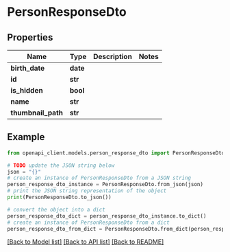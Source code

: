 # PersonResponseDto


## Properties

Name | Type | Description | Notes
------------ | ------------- | ------------- | -------------
**birth_date** | **date** |  | 
**id** | **str** |  | 
**is_hidden** | **bool** |  | 
**name** | **str** |  | 
**thumbnail_path** | **str** |  | 

## Example

```python
from openapi_client.models.person_response_dto import PersonResponseDto

# TODO update the JSON string below
json = "{}"
# create an instance of PersonResponseDto from a JSON string
person_response_dto_instance = PersonResponseDto.from_json(json)
# print the JSON string representation of the object
print(PersonResponseDto.to_json())

# convert the object into a dict
person_response_dto_dict = person_response_dto_instance.to_dict()
# create an instance of PersonResponseDto from a dict
person_response_dto_from_dict = PersonResponseDto.from_dict(person_response_dto_dict)
```
[[Back to Model list]](../README.md#documentation-for-models) [[Back to API list]](../README.md#documentation-for-api-endpoints) [[Back to README]](../README.md)


